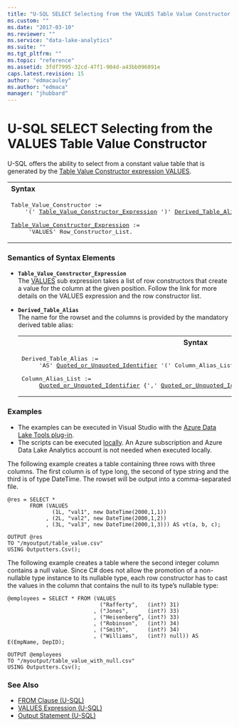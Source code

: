 ```yaml
---
title: "U-SQL SELECT Selecting from the VALUES Table Value Constructor | Microsoft Docs"
ms.custom: ""
ms.date: "2017-03-10"
ms.reviewer: ""
ms.service: "data-lake-analytics"
ms.suite: ""
ms.tgt_pltfrm: ""
ms.topic: "reference"
ms.assetid: 3fdf7995-32cd-47f1-904d-a43bb096891e
caps.latest.revision: 15
author: "edmacauley"
ms.author: "edmaca"
manager: "jhubbard"
---
```

# U-SQL SELECT Selecting from the VALUES Table Value Constructor
U-SQL offers the ability to select from a constant value table that is generated by the [Table Value Constructor expression VALUES](values-expression-u-sql.md).  
  
<table><th align="left">Syntax</th><tr><td><pre>
Table_Value_Constructor :=                                                                               
    '(' <a href="#tbl_vce">Table_Value_Constructor_Expression</a> ')' <a href="#dta">Derived_Table_Alias</a>.<br />
<a href="#tbl_vce">Table_Value_Constructor_Expression</a> :=  
     'VALUES' Row_Constructor_List.  
</pre></td></tr></table>

### Semantics of Syntax Elements    
- <a name="tbl_vce"></a>**`Table_Value_Constructor_Expression`**   
  The [VALUES](values-expression-u-sql.md) sub expression takes a list of row constructors that create a value for the column at the given position. Follow the link for more details on the VALUES expression and the row constructor list.  
  
- <a name="dta"></a>**`Derived_Table_Alias`**    
  The name for the rowset and the columns is provided by the mandatory derived table alias:  
  <table><th>Syntax</th><tr><td><pre>
  Derived_Table_Alias :=                                                                              
       'AS' <a href="u-sql-identifiers.md">Quoted_or_Unquoted_Identifier</a> '(' Column_Alias_List ')'.<br />
  Column_Alias_List :=   
       <a href="u-sql-identifiers.md">Quoted_or_Unquoted_Identifier</a> {',' <a href="u-sql-identifiers.md">Quoted_or_Unquoted_Identifier</a>}.  
  </pre></td></tr></table>
  
### Examples
- The examples can be executed in Visual Studio with the [Azure Data Lake Tools plug-in](https://www.microsoft.com/download/details.aspx?id=49504).  
- The scripts can be executed [locally](https://docs.microsoft.com/azure/data-lake-analytics/data-lake-analytics-data-lake-tools-get-started#run-u-sql-locally).  An Azure subscription and Azure Data Lake Analytics account is not needed when executed locally.
   
The following example creates a table containing three rows with three columns. The first column is of type long, the second of type string and the third is of type DateTime. The rowset will be output into a comma-separated file.
  
```
@res = SELECT *   
       FROM (VALUES  
              (1L, "val1", new DateTime(2000,1,1))  
            , (2L, "val2", new DateTime(2000,1,2))  
            , (3L, "val3", new DateTime(2000,1,3))) AS vt(a, b, c);  
            
OUTPUT @res   
TO "/myoutput/table_value.csv"  
USING Outputters.Csv();
```
  
The following example creates a table where the second integer column contains a null value. Since C# does not allow the promotion of a non-nullable type instance to its nullable type, each row constructor has to cast the values in the column that contains the null to its type’s nullable type:  
  
```
@employees = SELECT * FROM (VALUES  
                             ("Rafferty",   (int?) 31)  
                           , ("Jones",      (int?) 33)  
                           , ("Heisenberg”, (int?) 33)  
                           , ("Robinson",   (int?) 34)  
                           , ("Smith",      (int?) 34)  
                           , ("Williams",   (int?) null)) AS E(EmpName, DepID);  
                           
OUTPUT @employees  
TO "/myoutput/table_value_with_null.csv"  
USING Outputters.Csv();
```
  
### See Also    
* [FROM Clause (U-SQL)](from-clause-u-sql.md)  
* [VALUES Expression (U-SQL)](values-expression-u-sql.md)  
* [Output Statement (U-SQL)](output-statement-u-sql.md)  
